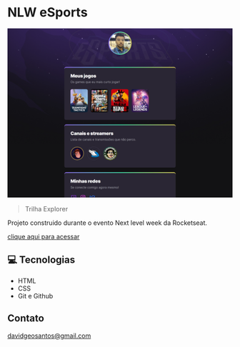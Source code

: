 # NLW     eSports 
![preview](.guit\preview.png)

>Trilha Explorer

Projeto construido durante o evento Next level week da Rocketseat.

[clique aqui para acessar](https://ddsans.github.io/Rocketseat-nlw-eSports/)

## :computer: Tecnologias
- HTML
- CSS
- Git e Github

## Contato
davidgeosantos@gmail.com